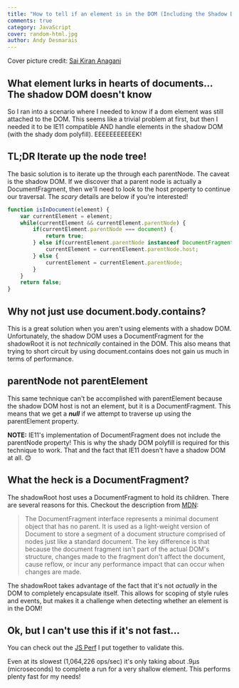 ```yaml
---
title: "How to tell if an element is in the DOM (Including the Shadow DOM)"
comments: true
category: JavaScript
cover: random-html.jpg
author: Andy Desmarais
---
```


Cover picture credit: [Sai Kiran Anagani](https://unsplash.com/@_imkiran)

## What element lurks in hearts of documents... The shadow DOM doesn't know

So I ran into a scenario where I needed to know if a dom element was still attached to the DOM.  This seems like a trivial problem at first, but then I needed it to be IE11 compatible AND handle elements in the shadow DOM (with the shady dom polyfill). EEEEEEEEEEEK!

## TL;DR Iterate up the node tree!

The basic solution is to iterate up the through each parentNode. The caveat is the shadow DOM.  If we discover that a parent node is actually a DocumentFragment, then we'll need to look to the host property to continue our traversal. The _scary_ details are below if you're interested!

```javascript
function isInDocument(element) {
    var currentElement = element;
    while(currentElement && currentElement.parentNode) {
        if(currentElement.parentNode === document) {
            return true;
        } else if(currentElement.parentNode instanceof DocumentFragment) {
            currentElement = currentElement.parentNode.host;
        } else {
            currentElement = currentElement.parentNode;
        }
    }
    return false;
}
```

## Why not just use document.body.contains?

This is a great solution when you aren't using elements with a shadow DOM. Unfortunately, the shadow DOM uses a DocumentFragment for the shadowRoot it is not _technically_ contained in the DOM. This also means that trying to short circuit by using document.contains does not gain us much in terms of performance.

## parentNode not parentElement

This same technique can't be accomplished with parentElement because the shadow DOM host is not an element, but it is a DocumentFragment. This means that we get a **_null_** if we attempt to traverse up using the parentElement property.

**NOTE:** IE11's implementation of DocumentFragment does not include the parentNode property! This is why the shady DOM polyfill is required for this technique to work. That and the fact that IE11 doesn't have a shadow DOM at all. 😊

## What the heck is a DocumentFragment?

The shadowRoot host uses a DocumentFragment to hold its children. There are several reasons for this. Checkout the description from [MDN](https://developer.mozilla.org/en-US/docs/Web/API/DocumentFragment):

>The DocumentFragment interface represents a minimal document object that has no parent. It is used as a light-weight version of Document to store a segment of a document structure comprised of nodes just like a standard document. The key difference is that because the document fragment isn't part of the actual DOM's structure, changes made to the fragment don't affect the document, cause reflow, or incur any performance impact that can occur when changes are made.

The shadowRoot takes advantage of the fact that it's not _actually_ in the DOM to completely encapsulate itself. This allows for scoping of style rules and events, but makes it a challenge when detecting whether an element is in the DOM!

## Ok, but I can't use this if it's not fast…

You can check out the [JS Perf](https://jsperf.com/isindocument/4) I put together to validate this.

Even at its slowest (1,064,226 ops/sec) it's only taking about .9µs (microseconds) to complete a run for a very shallow element.  This performs plenty fast for my needs!
